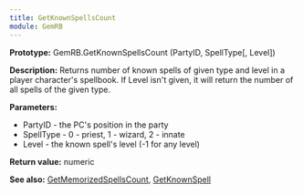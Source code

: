 ```yaml
---
title: GetKnownSpellsCount
module: GemRB
---
```


**Prototype:** GemRB.GetKnownSpellsCount (PartyID, SpellType[, Level])

**Description:** Returns number of known spells of given type and level in 
a player character's spellbook. If Level isn't given, it will return the 
number of all spells of the given type.

**Parameters:**
  * PartyID   - the PC's position in the party
  * SpellType - 0 - priest, 1 - wizard, 2 - innate
  * Level     - the known spell's level (-1 for any level)

**Return value:** numeric

**See also:** [GetMemorizedSpellsCount](GetMemorizedSpellsCount.md), [GetKnownSpell](GetKnownSpell.md)

